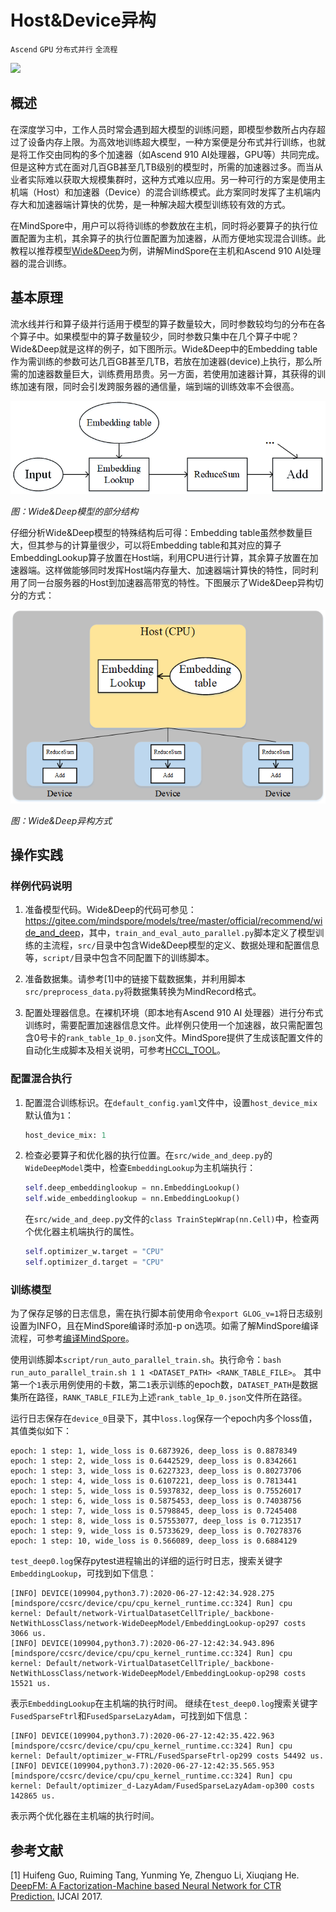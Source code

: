 # Host&Device异构

`Ascend` `GPU` `分布式并行` `全流程`

<a href="https://gitee.com/mindspore/docs/blob/tutorials-develop/tutorials/source_zh_cn/parallel/apply_host_device_training.md" target="_blank"><img src="https://gitee.com/mindspore/docs/raw/master/resource/_static/logo_source.png"></a>

## 概述

在深度学习中，工作人员时常会遇到超大模型的训练问题，即模型参数所占内存超过了设备内存上限。为高效地训练超大模型，一种方案便是分布式并行训练，也就是将工作交由同构的多个加速器（如Ascend 910 AI处理器，GPU等）共同完成。但是这种方式在面对几百GB甚至几TB级别的模型时，所需的加速器过多。而当从业者实际难以获取大规模集群时，这种方式难以应用。另一种可行的方案是使用主机端（Host）和加速器（Device）的混合训练模式。此方案同时发挥了主机端内存大和加速器端计算快的优势，是一种解决超大模型训练较有效的方式。

在MindSpore中，用户可以将待训练的参数放在主机，同时将必要算子的执行位置配置为主机，其余算子的执行位置配置为加速器，从而方便地实现混合训练。此教程以推荐模型[Wide&Deep](https://gitee.com/mindspore/models/tree/master/official/recommend/wide_and_deep)为例，讲解MindSpore在主机和Ascend 910 AI处理器的混合训练。

## 基本原理

流水线并行和算子级并行适用于模型的算子数量较大，同时参数较均匀的分布在各个算子中。如果模型中的算子数量较少，同时参数只集中在几个算子中呢？Wide&Deep就是这样的例子，如下图所示。Wide&Deep中的Embedding table作为需训练的参数可达几百GB甚至几TB，若放在加速器(device)上执行，那么所需的加速器数量巨大，训练费用昂贵。另一方面，若使用加速器计算，其获得的训练加速有限，同时会引发跨服务器的通信量，端到端的训练效率不会很高。

![image](images/host_device_image_0_zh.png)

*图：Wide&Deep模型的部分结构*

仔细分析Wide&Deep模型的特殊结构后可得：Embedding table虽然参数量巨大，但其参与的计算量很少，可以将Embedding table和其对应的算子EmbeddingLookup算子放置在Host端，利用CPU进行计算，其余算子放置在加速器端。这样做能够同时发挥Host端内存量大、加速器端计算快的特性，同时利用了同一台服务器的Host到加速器高带宽的特性。下图展示了Wide&Deep异构切分的方式：

![image](images/host_device_image_1_zh.png)

*图：Wide&Deep异构方式*

## 操作实践

### 样例代码说明

1. 准备模型代码。Wide&Deep的代码可参见：<https://gitee.com/mindspore/models/tree/master/official/recommend/wide_and_deep>，其中，`train_and_eval_auto_parallel.py`脚本定义了模型训练的主流程，`src/`目录中包含Wide&Deep模型的定义、数据处理和配置信息等，`script/`目录中包含不同配置下的训练脚本。

2. 准备数据集。请参考[1]中的链接下载数据集，并利用脚本`src/preprocess_data.py`将数据集转换为MindRecord格式。

3. 配置处理器信息。在裸机环境（即本地有Ascend 910 AI 处理器）进行分布式训练时，需要配置加速器信息文件。此样例只使用一个加速器，故只需配置包含0号卡的`rank_table_1p_0.json`文件。MindSpore提供了生成该配置文件的自动化生成脚本及相关说明，可参考[HCCL_TOOL](https://gitee.com/mindspore/models/tree/master/utils/hccl_tools)。

### 配置混合执行

1. 配置混合训练标识。在`default_config.yaml`文件中，设置`host_device_mix`默认值为`1`：

    ```python
    host_device_mix: 1
    ```

2. 检查必要算子和优化器的执行位置。在`src/wide_and_deep.py`的`WideDeepModel`类中，检查`EmbeddingLookup`为主机端执行：

    ```python
    self.deep_embeddinglookup = nn.EmbeddingLookup()
    self.wide_embeddinglookup = nn.EmbeddingLookup()
    ```

    在`src/wide_and_deep.py`文件的`class TrainStepWrap(nn.Cell)`中，检查两个优化器主机端执行的属性。

    ```python
    self.optimizer_w.target = "CPU"
    self.optimizer_d.target = "CPU"
    ```

### 训练模型

为了保存足够的日志信息，需在执行脚本前使用命令`export GLOG_v=1`将日志级别设置为INFO，且在MindSpore编译时添加-p on选项。如需了解MindSpore编译流程，可参考[编译MindSpore](https://www.mindspore.cn/install/detail?path=install/master/mindspore_ascend_install_source.md&highlight=%E7%BC%96%E8%AF%91mindspore)。

使用训练脚本`script/run_auto_parallel_train.sh`。执行命令：`bash run_auto_parallel_train.sh 1 1 <DATASET_PATH> <RANK_TABLE_FILE>`。
其中第一个`1`表示用例使用的卡数，第二`1`表示训练的epoch数，`DATASET_PATH`是数据集所在路径，`RANK_TABLE_FILE`为上述`rank_table_1p_0.json`文件所在路径。

运行日志保存在`device_0`目录下，其中`loss.log`保存一个epoch内多个loss值，其值类似如下：

```text
epoch: 1 step: 1, wide_loss is 0.6873926, deep_loss is 0.8878349
epoch: 1 step: 2, wide_loss is 0.6442529, deep_loss is 0.8342661
epoch: 1 step: 3, wide_loss is 0.6227323, deep_loss is 0.80273706
epoch: 1 step: 4, wide_loss is 0.6107221, deep_loss is 0.7813441
epoch: 1 step: 5, wide_loss is 0.5937832, deep_loss is 0.75526017
epoch: 1 step: 6, wide_loss is 0.5875453, deep_loss is 0.74038756
epoch: 1 step: 7, wide_loss is 0.5798845, deep_loss is 0.7245408
epoch: 1 step: 8, wide_loss is 0.57553077, deep_loss is 0.7123517
epoch: 1 step: 9, wide_loss is 0.5733629, deep_loss is 0.70278376
epoch: 1 step: 10, wide_loss is 0.566089, deep_loss is 0.6884129
```

`test_deep0.log`保存pytest进程输出的详细的运行时日志，搜索关键字`EmbeddingLookup`，可找到如下信息：

```text
[INFO] DEVICE(109904,python3.7):2020-06-27-12:42:34.928.275 [mindspore/ccsrc/device/cpu/cpu_kernel_runtime.cc:324] Run] cpu kernel: Default/network-VirtualDatasetCellTriple/_backbone-NetWithLossClass/network-WideDeepModel/EmbeddingLookup-op297 costs 3066 us.
[INFO] DEVICE(109904,python3.7):2020-06-27-12:42:34.943.896 [mindspore/ccsrc/device/cpu/cpu_kernel_runtime.cc:324] Run] cpu kernel: Default/network-VirtualDatasetCellTriple/_backbone-NetWithLossClass/network-WideDeepModel/EmbeddingLookup-op298 costs 15521 us.
```

表示`EmbeddingLookup`在主机端的执行时间。
继续在`test_deep0.log`搜索关键字`FusedSparseFtrl`和`FusedSparseLazyAdam`，可找到如下信息：

```text
[INFO] DEVICE(109904,python3.7):2020-06-27-12:42:35.422.963 [mindspore/ccsrc/device/cpu/cpu_kernel_runtime.cc:324] Run] cpu kernel: Default/optimizer_w-FTRL/FusedSparseFtrl-op299 costs 54492 us.
[INFO] DEVICE(109904,python3.7):2020-06-27-12:42:35.565.953 [mindspore/ccsrc/device/cpu/cpu_kernel_runtime.cc:324] Run] cpu kernel: Default/optimizer_d-LazyAdam/FusedSparseLazyAdam-op300 costs 142865 us.
```

表示两个优化器在主机端的执行时间。

## 参考文献

[1] Huifeng Guo, Ruiming Tang, Yunming Ye, Zhenguo Li, Xiuqiang He. [DeepFM: A Factorization-Machine based Neural Network for CTR Prediction.](https://doi.org/10.24963/ijcai.2017/239) IJCAI 2017.
